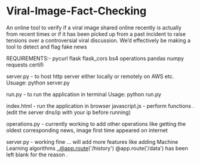 # Viral-Image-Fact-Checking
An online tool to verify if a viral image shared online recently is actually from recent times or if it has been picked up from a past incident to raise tensions over a controversial viral discussion. We’d effectively be making a tool to detect and flag fake news

REQUIREMENTS:- 
pycurl
flask
flask_cors
bs4
operations
pandas
numpy
requests
certifi


server.py - to host http server either locally or remotely on AWS etc.
Usuage: python server.py

run.py - to run the application in terminal
Usage: python run.py

index.html - run the application in browser
javascript.js - perform functions .  (edit the server dns/ip with your ip before running)

operations.py -  currently working to add other operations like getting the oldest corresponding news, image first time appeared on internet

server.py - working fine ...  will add more features like adding Machine Learning algorithms ..@app.route('/history') @app.route('/data') has been left blank for the reason .  
